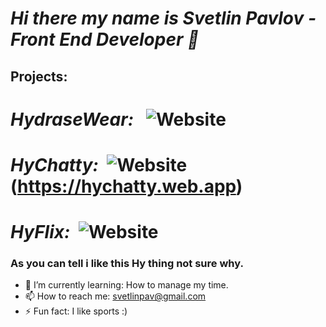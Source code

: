 # *Hi there my name is Svetlin Pavlov - Front End Developer 👋*

## Projects:<br/>
# *HydraseWear:* &nbsp; ![Website](https://img.shields.io/website?down_color=red&down_message=down&style=for-the-badge&up_color=lightgreen&url=https%3A%2F%2Fhydrase-wear.herokuapp.com%2F)<br/>
# *HyChatty:* &nbsp;![Website](https://img.shields.io/website?down_color=red&down_message=down&style=for-the-badge&up_color=lightgreen&url=https%3A%2F%2Fhychatty.web.app)(https://hychatty.web.app)<br/>
# *HyFlix:* &nbsp;![Website](https://img.shields.io/website?down_color=red&down_message=down&style=for-the-badge&up_color=lightgreen)<br/>

### As you can tell i like this Hy thing not sure why.

- 🌱 I’m currently learning: How to manage my time.
- 📫 How to reach me: svetlinpav@gmail.com
- ⚡ Fun fact: I like sports :)
